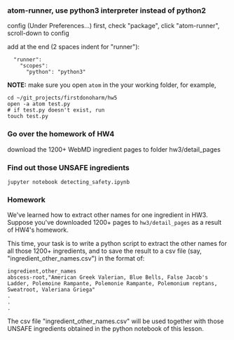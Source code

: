 ### atom-runner, use python3 interpreter instead of python2
config (Under Preferences...)
first, check "package", click "atom-runner", scroll-down to config

add at the end (2 spaces indent for "runner"):
```
  "runner":
    "scopes":
      "python": "python3"
```
**NOTE:** make sure you open `atom` in the your working folder, for example,
```
cd ~/git_projects/firstdonoharm/hw5
open -a atom test.py
# if test.py doesn't exist, run
touch test.py
```

### Go over the homework of HW4
download the 1200+ WebMD ingredient pages to folder hw3/detail_pages

### Find out those UNSAFE ingredients
```
jupyter notebook detecting_safety.ipynb
```

### Homework
We've learned how to extract other names for one ingredient in HW3.
Suppose you've downloaded 1200+ pages to `hw3/detail_pages` as a result of HW4's homework.

This time, your task is to write a python script
to extract the other names for all those 1200+ ingredients,
and to save the result to a csv file (say, "ingredient_other_names.csv") in the format of:
```
ingredient,other_names
abscess-root,"American Greek Valerian, Blue Bells, False Jacob's Ladder, Polemoine Rampante, Polemonie Rampante, Polemonium reptans, Sweatroot, Valeriana Griega"
.
.
.
```

The csv file "ingredient_other_names.csv" will be used together with those UNSAFE ingredients obtained in the python notebook of this lesson.
